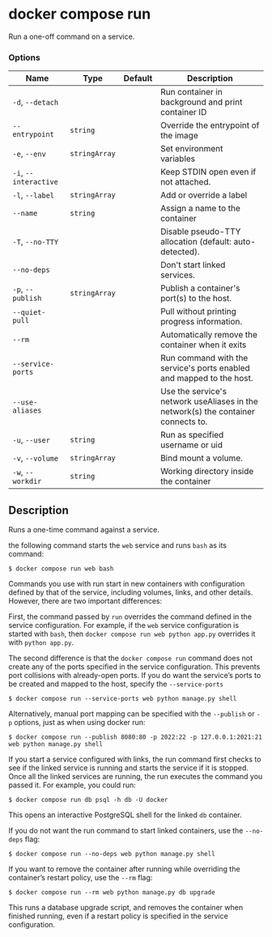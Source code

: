 # docker compose run

<!---MARKER_GEN_START-->
Run a one-off command on a service.

### Options

| Name | Type | Default | Description |
| --- | --- | --- | --- |
| `-d`, `--detach` |  |  | Run container in background and print container ID |
| `--entrypoint` | `string` |  | Override the entrypoint of the image |
| `-e`, `--env` | `stringArray` |  | Set environment variables |
| `-i`, `--interactive` |  |  | Keep STDIN open even if not attached. |
| `-l`, `--label` | `stringArray` |  | Add or override a label |
| `--name` | `string` |  | Assign a name to the container |
| `-T`, `--no-TTY` |  |  | Disable pseudo-TTY allocation (default: auto-detected). |
| `--no-deps` |  |  | Don't start linked services. |
| `-p`, `--publish` | `stringArray` |  | Publish a container's port(s) to the host. |
| `--quiet-pull` |  |  | Pull without printing progress information. |
| `--rm` |  |  | Automatically remove the container when it exits |
| `--service-ports` |  |  | Run command with the service's ports enabled and mapped to the host. |
| `--use-aliases` |  |  | Use the service's network useAliases in the network(s) the container connects to. |
| `-u`, `--user` | `string` |  | Run as specified username or uid |
| `-v`, `--volume` | `stringArray` |  | Bind mount a volume. |
| `-w`, `--workdir` | `string` |  | Working directory inside the container |


<!---MARKER_GEN_END-->

## Description

Runs a one-time command against a service.

the following command starts the `web` service and runs `bash` as its command:

```console
$ docker compose run web bash
```

Commands you use with run start in new containers with configuration defined by that of the service,
including volumes, links, and other details. However, there are two important differences:

First, the command passed by `run` overrides the command defined in the service configuration. For example, if the
`web` service configuration is started with `bash`, then `docker compose run web python app.py` overrides it with
`python app.py`.

The second difference is that the `docker compose run` command does not create any of the ports specified in the
service configuration. This prevents port collisions with already-open ports. If you do want the service’s ports
to be created and mapped to the host, specify the `--service-ports`

```console
$ docker compose run --service-ports web python manage.py shell
```

Alternatively, manual port mapping can be specified with the `--publish` or `-p` options, just as when using docker run:

```console
$ docker compose run --publish 8080:80 -p 2022:22 -p 127.0.0.1:2021:21 web python manage.py shell
```

If you start a service configured with links, the run command first checks to see if the linked service is running
and starts the service if it is stopped. Once all the linked services are running, the run executes the command you
passed it. For example, you could run:

```console
$ docker compose run db psql -h db -U docker
```

This opens an interactive PostgreSQL shell for the linked `db` container.

If you do not want the run command to start linked containers, use the `--no-deps` flag:

```console
$ docker compose run --no-deps web python manage.py shell
```

If you want to remove the container after running while overriding the container’s restart policy, use the `--rm` flag:

```console
$ docker compose run --rm web python manage.py db upgrade
```

This runs a database upgrade script, and removes the container when finished running, even if a restart policy is
specified in the service configuration.
